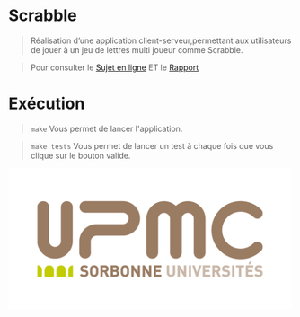 # Scrabble
> Réalisation d’une application client-serveur,permettant aux utilisateurs de jouer à un jeu de lettres multi joueur comme Scrabble. 

> Pour consulter le [Sujet en ligne](https://www-apr.lip6.fr/~chaillou/Public/enseignement/2016-2017/pc2r/public/projet-16-3.pdf) ET le [Rapport](Rapport/Scrabble.pdf)

# Exécution
> `` make `` Vous permet de lancer l'application.

> `` make tests `` Vous permet de lancer un test à chaque fois que vous clique sur le bouton valide.

![UPMC](logo_upmc.png)
